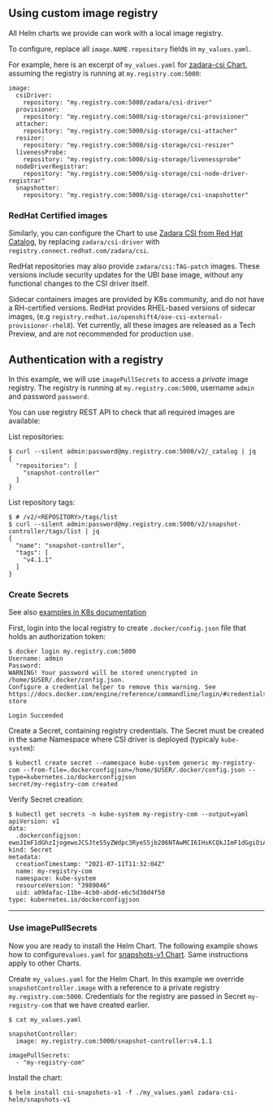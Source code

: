 ## Using custom image registry

All Helm charts we provide can work with a local image registry.

To configure, replace all `image.NAME.repository` fields in `my_values.yaml`.

For example, here is an excerpt of `my_values.yaml` for [zadara-csi Chart](../helm/zadara-csi),
assuming the registry is running at `my.registry.com:5000`:
```
image:
  csiDriver:
    repository: "my.registry.com:5000/zadara/csi-driver"
  provisioner:
    repository: "my.registry.com:5000/sig-storage/csi-provisioner"
  attacher:
    repository: "my.registry.com:5000/sig-storage/csi-attacher"
  resizer:
    repository: "my.registry.com:5000/sig-storage/csi-resizer"
  livenessProbe:
    repository: "my.registry.com:5000/sig-storage/livenessprobe"
  nodeDriverRegistrar:
    repository: "my.registry.com:5000/sig-storage/csi-node-driver-registrar"
  snapshotter:
    repository: "my.registry.com:5000/sig-storage/csi-snapshotter"
```

### RedHat Certified images

Similarly, you can configure the Chart to use [Zadara CSI from Red Hat Catalog](https://catalog.redhat.com/software/containers/zadara/csi/5f0ef39369aea31642b7b0af),
by replacing `zadara/csi-driver` with `registry.connect.redhat.com/zadara/csi`.

RedHat repositories may also provide `zadara/csi:TAG-patch` images.
These versions include security updates for the UBI base image, without any functional changes to the CSI driver itself.

Sidecar containers images are provided by K8s community, and do not have a RH-certified versions.
RedHat provides RHEL-based versions of sidecar images, (e.g `registry.redhat.io/openshift4/ose-csi-external-provisioner-rhel8`).
Yet currently, all these images are released as a Tech Preview, and are not recommended for production use.

## Authentication with a registry

In this example, we will use `imagePullSecrets` to access a *private* image registry.
The registry is running at `my.registry.com:5000`, username `admin` and password `password`.

You can use registry REST API to check that all required images are available:

List repositories:
```
$ curl --silent admin:password@my.registry.com:5000/v2/_catalog | jq
{
  "repositories": [
    "snapshot-controller"
  ]
}
```

List repository tags:
```
$ # /v2/<REPOSITORY>/tags/list
$ curl --silent admin:password@my.registry.com:5000/v2/snapshot-controller/tags/list | jq
{
  "name": "snapshot-controller",
  "tags": [
    "v4.1.1"
  ]
}
```

### Create Secrets

See also [examples in K8s documentation](https://kubernetes.io/docs/tasks/configure-pod-container/pull-image-private-registry/)

First, login into the local registry to create `.docker/config.json` file that holds an authorization token:
```
$ docker login my.registry.com:5000
Username: admin
Password:
WARNING! Your password will be stored unencrypted in /home/$USER/.docker/config.json.
Configure a credential helper to remove this warning. See
https://docs.docker.com/engine/reference/commandline/login/#credentials-store

Login Succeeded
```

Create a Secret, containing registry credentials.
The Secret must be created in the same Namespace where CSI driver is deployed (typicaly `kube-system`):
```
$ kubectl create secret --namespace kube-system generic my-registry-com --from-file=.dockerconfigjson=/home/$USER/.docker/config.json --type=kubernetes.io/dockerconfigjson
secret/my-registry-com created
```

Verify Secret creation:
```
$ kubectl get secrets -n kube-system my-registry-com --output=yaml
apiVersion: v1
data:
  .dockerconfigjson: ewoJImF1dGhzIjogewoJCSJteS5yZWdpc3RyeS5jb206NTAwMCI6IHsKCQkJImF1dGgiOiAiWVdSdGFXNDZjR0Z6YzNkdmNtUT0iCgkJfQoJfQp9
kind: Secret
metadata:
  creationTimestamp: "2021-07-11T11:32:04Z"
  name: my-registry-com
  namespace: kube-system
  resourceVersion: "3989046"
  uid: a09dafac-11be-4cb0-abdd-e6c5d30d4f50
type: kubernetes.io/dockerconfigjson
```

---

### Use imagePullSecrets

Now you are ready to install the Helm Chart.
The following example shows how to configure`values.yaml` for [snapshots-v1 Chart](../helm/snapshots-v1).
Same instructions apply to other Charts.

Create `my_values.yaml` for the Helm Chart.
In this example we override `snapshotController.image` with a reference to a private registry `my.registry.com:5000`.
Credentials for the registry are passed in Secret `my-registry-com` that we have created earlier.
```
$ cat my_values.yaml

snapshotController:
  image: my.registry.com:5000/snapshot-controller:v4.1.1

imagePullSecrets:
  - "my-registry-com"
```

Install the chart:

```
$ helm install csi-snapshots-v1 -f ./my_values.yaml zadara-csi-helm/snapshots-v1
```


